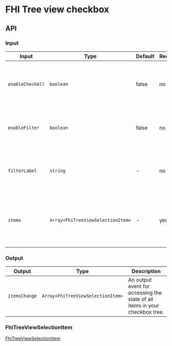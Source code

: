# FHI Tree view checkbox

## API

### Input

| Input            | Type                              | Default          | Required | Description                                                           |
|------------------|-----------------------------------|------------------|----------|-----------------------------------------------------------------------|
| `enableCheckAll` | `boolean`                         | false            | no       | Enable a button with text "Velg alle" above each level of checkboxes. |
| `enableFilter`   | `boolean`                         | false            | no       | Enable a text input for filtering the checkbox tree.                  |
| `filterLabel`    | `string`                          | -                | no       | Label for the checkbox tree filter. If `filterLabel` not set, label will be removed. |
| `items`          | `Array<FhiTreeViewSelectionItem>` | -                | yes      | Array of all items in checkbox tree. Maximum item count is set to 1000. |

### Output

| Output        | Type                              | Description |
| ------------- | --------------------------------- | ----------- |
| `itemsChange` | `Array<FhiTreeViewSelectionItem>` | An output event for accessing the state of all items in your checkbox tree. |

### FhiTreeViewSelectionItem

[FhiTreeViewSelectionItem](../README.md#fhitreeviewselectionitem)
